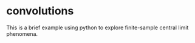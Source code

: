 # convolutions

This is a brief example using python to explore finite-sample central limit phenomena.
